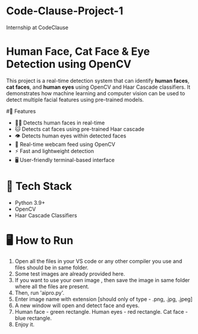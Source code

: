 # Code-Clause-Project-1
Internship at CodeClause

# Human Face, Cat Face & Eye Detection using OpenCV

This project is a real-time detection system that can identify **human faces**, **cat faces**, and **human eyes** using OpenCV and Haar Cascade classifiers. It demonstrates how machine learning and computer vision can be used to detect multiple facial features using pre-trained models.

#🚀 Features

- 👨‍🦰 Detects human faces in real-time
- 🐱 Detects cat faces using pre-trained Haar cascade
- 👁️ Detects human eyes within detected faces
- 📸 Real-time webcam feed using OpenCV
- ⚡ Fast and lightweight detection
- 🖥️ User-friendly terminal-based interface


# 🧠 Tech Stack

- Python 3.9+
- OpenCV
- Haar Cascade Classifiers

# 🖥️ How to Run

1. Open all the files in your VS code or any other compiler you use and files should be in same folder.
2. Some test images are already provided here.
3. If you want to use your own image , then save the image in same folder where all the files are present.
4. Then, run 'aipro.py'.
5. Enter image name with extension [should only of type - .png, .jpg, .jpeg]
6. A new window will open and detect face and eyes.
7. Human face - green rectangle.
   Human eyes - red rectangle.
   Cat face - blue rectangle.
8. Enjoy it.
   
